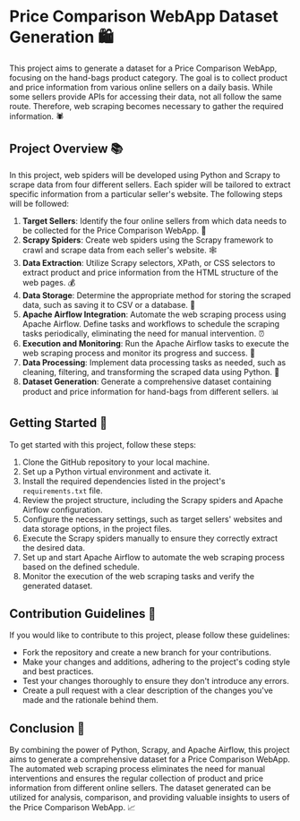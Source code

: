 # Price Comparison WebApp Dataset Generation 🛍️

This project aims to generate a dataset for a Price Comparison WebApp, focusing on the hand-bags product category. The goal is to collect product and price information from various online sellers on a daily basis. While some sellers provide APIs for accessing their data, not all follow the same route. Therefore, web scraping becomes necessary to gather the required information. 🕷️

## Project Overview 📚

In this project, web spiders will be developed using Python and Scrapy to scrape data from four different sellers. Each spider will be tailored to extract specific information from a particular seller's website. The following steps will be followed:

1. **Target Sellers**: Identify the four online sellers from which data needs to be collected for the Price Comparison WebApp. 🎯
2. **Scrapy Spiders**: Create web spiders using the Scrapy framework to crawl and scrape data from each seller's website. 🕸️
3. **Data Extraction**: Utilize Scrapy selectors, XPath, or CSS selectors to extract product and price information from the HTML structure of the web pages. 💰
4. **Data Storage**: Determine the appropriate method for storing the scraped data, such as saving it to CSV or a database. 💾
5. **Apache Airflow Integration**: Automate the web scraping process using Apache Airflow. Define tasks and workflows to schedule the scraping tasks periodically, eliminating the need for manual intervention. ⏰
6. **Execution and Monitoring**: Run the Apache Airflow tasks to execute the web scraping process and monitor its progress and success. 🚀
7. **Data Processing**: Implement data processing tasks as needed, such as cleaning, filtering, and transforming the scraped data using Python. 🧹
8. **Dataset Generation**: Generate a comprehensive dataset containing product and price information for hand-bags from different sellers. 📊

## Getting Started 🚀

To get started with this project, follow these steps:

1. Clone the GitHub repository to your local machine.
2. Set up a Python virtual environment and activate it.
3. Install the required dependencies listed in the project's `requirements.txt` file.
4. Review the project structure, including the Scrapy spiders and Apache Airflow configuration.
5. Configure the necessary settings, such as target sellers' websites and data storage options, in the project files.
6. Execute the Scrapy spiders manually to ensure they correctly extract the desired data.
7. Set up and start Apache Airflow to automate the web scraping process based on the defined schedule.
8. Monitor the execution of the web scraping tasks and verify the generated dataset.

## Contribution Guidelines 🤝

If you would like to contribute to this project, please follow these guidelines:

- Fork the repository and create a new branch for your contributions.
- Make your changes and additions, adhering to the project's coding style and best practices.
- Test your changes thoroughly to ensure they don't introduce any errors.
- Create a pull request with a clear description of the changes you've made and the rationale behind them.

## Conclusion 🎉

By combining the power of Python, Scrapy, and Apache Airflow, this project aims to generate a comprehensive dataset for a Price Comparison WebApp. The automated web scraping process eliminates the need for manual interventions and ensures the regular collection of product and price information from different online sellers. The dataset generated can be utilized for analysis, comparison, and providing valuable insights to users of the Price Comparison WebApp. 📈

